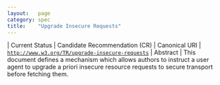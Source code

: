 ```yaml
---
layout:   page
category: spec
title:    "Upgrade Insecure Requests"
---
```


| Current Status | Candidate Recommendation (CR)
| Canonical URI | [`http://www.w3.org/TR/upgrade-insecure-requests`](http://www.w3.org/TR/upgrade-insecure-requests)
| Abstract | This document defines a mechanism which allows authors to instruct a user agent to upgrade a priori insecure resource requests to secure transport before fetching them.